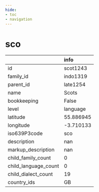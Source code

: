 ```yaml
---
hide:
- toc
- navigation
---
```

# sco
|                      | info      |
|:---------------------|:----------|
| id                   | scot1243  |
| family_id            | indo1319  |
| parent_id            | late1254  |
| name                 | Scots     |
| bookkeeping          | False     |
| level                | language  |
| latitude             | 55.886945 |
| longitude            | -3.710133 |
| iso639P3code         | sco       |
| description          | nan       |
| markup_description   | nan       |
| child_family_count   | 0         |
| child_language_count | 0         |
| child_dialect_count  | 19        |
| country_ids          | GB        |